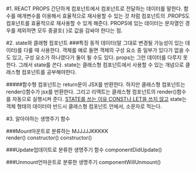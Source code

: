 #1. REACT PROPS
간단하게 컴포넌트에서 컴포넌트로 전달하는 데이터를 말한다. 함수를 매개변수를 이용해서 효율적으로 재사용할 수 있는 것 처럼 컴포넌트의 .PROPS도 컴포넌트를 효율적으로 재사용할 수 있게 해준다. 
PROPS에 있는 데이터는 문자열인 경우를 제외하면 모두 중괄호{ }로 값을 감싸야 한다는 점.



#2. state와 클래형 컴포넌트
###특징
동적 데이터(말 그대로 변경될 가능성이 있는 데이터)를 다룰 때 사용한다. 객체를 예로 들면 객체의 구성 요소 중 일부가 있다가 없을 수도 있고, 구성 요소가 하나였다가 둘이 될 수도 있다. props는 그런 데이터를 다루지 못한다. 그래서 state를 쓴다. state는 클래스형 컴포넌트에서 사용할 수 있는 개념으로 클래스형 컴포넌트를 공부해야한다.

#####함수형 컴포넌트는 return문이 JSX를 반환한다. 하지만 클래스형 컴포넌트는 render()함수가 jsx를 반환한다. 
그리고 리액트는 클래스형 컴포넌트의 render()함수를 자동으로 실행시켜 준다. 
[STATE를 쓰는 이유 CONST나 LET을 쓰지 않고](http://https://ko.javascript.info/class#ref-739)
state는 객체 형태의 데이터야 반드시 클래스형 컴포넌트 안에서, 소문자로 적는다.

#3. 알아야하는 생명주기 함수

###Mount마운트로 분류하는   MJJJJJKKKKK  
render()
constructor()
constructor()

###Update업데이트로 분류한 생명주기 함수
componentDidUpdate()

###Unmount언마운트로 분류한 생명주기
componentWillUnmount()